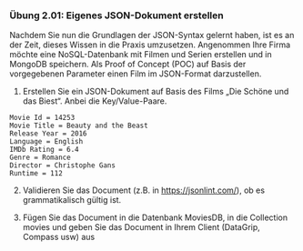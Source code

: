### Übung 2.01: Eigenes JSON-Dokument erstellen
Nachdem Sie nun die Grundlagen der JSON-Syntax gelernt haben,
ist es an der Zeit, dieses Wissen in die Praxis umzusetzen.
Angenommen Ihre Firma möchte eine NoSQL-Datenbank mit Filmen und Serien erstellen
und in MongoDB speichern.
Als Proof of Concept (POC) auf Basis der vorgegebenen Parameter einen Film
im JSON-Format darzustellen.

1. Erstellen Sie ein JSON-Dokument auf Basis des Films „Die Schöne und das Biest“.
Anbei die Key/Value-Paare.
```
Movie Id = 14253
Movie Title = Beauty and the Beast
Release Year = 2016
Language = English
IMDb Rating = 6.4
Genre = Romance
Director = Christophe Gans
Runtime = 112
```
2. Validieren Sie das Document (z.B. in  https://jsonlint.com/),
ob es grammatikalisch gültig ist.

3. Fügen Sie das Document in die Datenbank MoviesDB, in die Collection movies und
geben Sie das Document in Ihrem Client (DataGrip, Compass usw) aus
